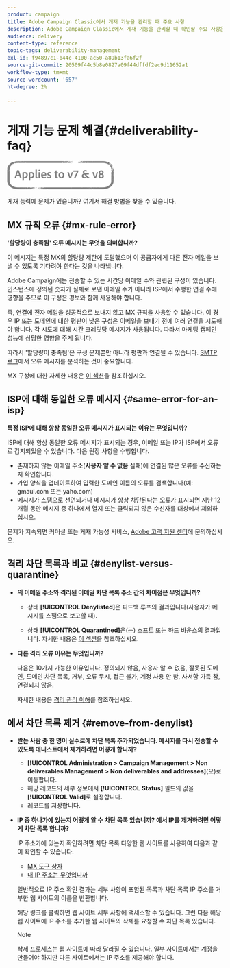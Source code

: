 ```yaml
---
product: campaign
title: Adobe Campaign Classic에서 게재 기능을 관리할 때 주요 사항
description: Adobe Campaign Classic에서 게재 기능을 관리할 때 확인할 주요 사항은 무엇입니까?
audience: delivery
content-type: reference
topic-tags: deliverability-management
exl-id: f94897c1-b44c-4100-ac50-a89b13fa6f2f
source-git-commit: 20509f44c5b8e0827a09f44dffdf2ec9d11652a1
workflow-type: tm+mt
source-wordcount: '657'
ht-degree: 2%

---
```


# 게재 기능 문제 해결{#deliverability-faq}

![](../../assets/common.svg)

게재 능력에 문제가 있습니까? 여기서 해결 방법을 찾을 수 있습니다.

## MX 규칙 오류 {#mx-rule-error}

**&#39;할당량이 충족됨&#39; 오류 메시지는 무엇을 의미합니까?**

이 메시지는 특정 MX의 할당량 제한에 도달했으며 이 공급자에게 다른 전자 메일을 보낼 수 있도록 기다려야 한다는 것을 나타냅니다.

Adobe Campaign에는 전송할 수 있는 시간당 이메일 수와 관련된 구성이 있습니다. 인스턴스에 정의된 숫자가 실제로 보낸 이메일 수가 아니라 ISP에서 수행한 연결 수에 영향을 주므로 이 구성은 경보와 함께 사용해야 합니다.

즉, 연결에 전자 메일을 성공적으로 보내지 않고 MX 규칙을 사용할 수 있습니다. 이 경우 IP 또는 도메인에 대한 평판이 낮은 구성은 이메일을 보내기 전에 여러 연결을 시도해야 합니다. 각 시도에 대해 시간 크레딧당 메시지가 사용됩니다. 따라서 마케팅 캠페인 성능에 상당한 영향을 주게 됩니다.

따라서 &#39;할당량이 충족됨&#39;은 구성 문제뿐만 아니라 평판과 연결될 수 있습니다. [SMTP 로그](../../production/using/monitoring-processes.md#smtp-errors-per-domain)에서 오류 메시지를 분석하는 것이 중요합니다.

MX 구성에 대한 자세한 내용은 [이 섹션](../../installation/using/email-deliverability.md#mx-configuration)을 참조하십시오.

## ISP에 대해 동일한 오류 메시지 {#same-error-for-an-isp}

**특정 ISP에 대해 항상 동일한 오류 메시지가 표시되는 이유는 무엇입니까?**

ISP에 대해 항상 동일한 오류 메시지가 표시되는 경우, 이메일 또는 IP가 ISP에서 오류로 감지되었을 수 있습니다. 다음 권장 사항을 수행합니다.
* 존재하지 않는 이메일 주소(**사용자 알 수 없음** 실패)에 연결된 많은 오류를 수신하는지 확인합니다.
* 가입 양식을 업데이트하여 입력한 도메인 이름의 오류를 검색합니다(예: gmaul.com 또는 yaho.com)
* 메시지가 스팸으로 선언되거나 메시지가 항상 차단된다는 오류가 표시되면 지난 12개월 동안 메시지 중 하나에서 열지 또는 클릭되지 않은 수신자를 대상에서 제외하십시오.

문제가 지속되면 커머셜 또는 게재 가능성 서비스, [Adobe 고객 지원 센터](https://helpx.adobe.com/kr/enterprise/admin-guide.html/enterprise/using/support-for-experience-cloud.ug.html)에 문의하십시오.

## 격리 차단 목록과 비교 {#denylist-versus-quarantine}

* **의 이메일 주소와 격리된 이메일 차단 목록 주소 간의 차이점은 무엇입니까?**

   * 상태 **[!UICONTROL Denylisted]**&#x200B;은 피드백 루프의 결과입니다(사용자가 메시지를 스팸으로 보고할 때).

   * 상태 **[!UICONTROL Quarantined]**&#x200B;은(는) 소프트 또는 하드 바운스의 결과입니다.
   자세한 내용은 [이 섹션](understanding-quarantine-management.md#quarantine-vs-denylist)을 참조하십시오.

* **다른 격리 오류 이유는 무엇입니까?**

   다음은 10가지 가능한 이유입니다. 정의되지 않음, 사용자 알 수 없음, 잘못된 도메인, 도메인 차단 목록, 거부, 오류 무시, 접근 불가, 계정 사용 안 함, 사서함 가득 참, 연결되지 않음.

   자세한 내용은 [격리 관리 이해](understanding-quarantine-management.md)를 참조하십시오.

## 에서 차단 목록 제거 {#remove-from-denylist}

* **받는 사람 중 한 명이 실수로에 차단 목록 추가되었습니다. 메시지를 다시 전송할 수 있도록 데니스트에서 제거하려면 어떻게 합니까?**

   * **[!UICONTROL Administration > Campaign Management > Non deliverables Management > Non deliverables and addresses]**(으)로 이동합니다.
   * 해당 레코드의 세부 정보에서 **[!UICONTROL Status]** 필드의 값을 **[!UICONTROL Valid]**&#x200B;로 설정합니다.
   * 레코드를 저장합니다.

* **IP 중 하나가에 있는지 어떻게 알 수 차단 목록 있습니까? 에서 IP를 제거하려면 어떻게 차단 목록 합니까?**

   IP 주소가에 있는지 확인하려면 차단 목록 다양한 웹 사이트를 사용하여 다음과 같이 확인할 수 있습니다.
   * [MX 도구 상자](https://mxtoolbox.com/)
   * [내 IP 주소는 무엇입니까](https://whatismyipaddress.com)

   일반적으로 IP 주소 확인 결과는 세부 사항이 포함된 목록과 차단 목록 IP 주소를 거부한 웹 사이트의 이름을 반환합니다.

   해당 링크를 클릭하면 웹 사이트 세부 사항에 액세스할 수 있습니다. 그런 다음 해당 웹 사이트에 IP 주소를 추가한 웹 사이트의 삭제를 요청할 수 차단 목록 있습니다.

   >[!NOTE]
   >
   >삭제 프로세스는 웹 사이트에 따라 달라질 수 있습니다. 일부 사이트에서는 계정을 만들어야 하지만 다른 사이트에서는 IP 주소를 제공해야 합니다.
